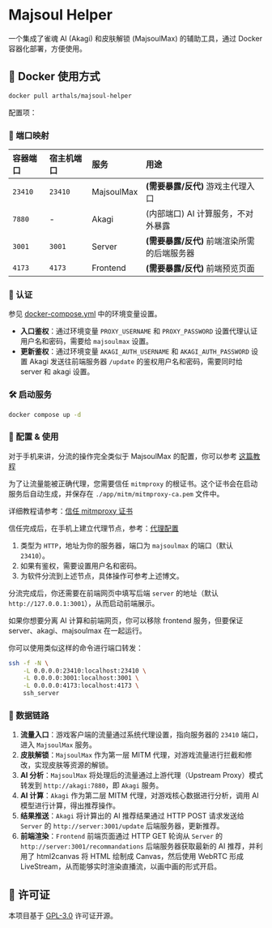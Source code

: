 # Majsoul Helper

一个集成了雀魂 AI (Akagi) 和皮肤解锁 (MajsoulMax) 的辅助工具，通过 Docker 容器化部署，方便使用。

## 🐳 Docker 使用方式

```bash
docker pull arthals/majsoul-helper
```

配置项：

### 🔌 端口映射

| 容器端口 | 宿主机端口 | 服务 | 用途 |
| :--- | :--- | :--- | :--- |
| `23410` | `23410` | MajsoulMax | **(需要暴露/反代)** 游戏主代理入口 |
| `7880` | - | Akagi | (内部端口) AI 计算服务，不对外暴露 |
| `3001` | `3001` | Server | **(需要暴露/反代)** 前端渲染所需的后端服务器 |
| `4173` | `4173` | Frontend | **(需要暴露/反代)** 前端预览页面 |

### 🔑 认证

参见 [docker-compose.yml](docker-compose.yml) 中的环境变量设置。

- **入口鉴权**：通过环境变量 `PROXY_USERNAME` 和 `PROXY_PASSWORD` 设置代理认证用户名和密码，需要给 `majsoulmax` 设置。
- **更新鉴权**：通过环境变量 `AKAGI_AUTH_USERNAME` 和 `AKAGI_AUTH_PASSWORD` 设置 Akagi 发送往前端服务器 `/update` 的鉴权用户名和密码，需要同时给 server 和 akagi 设置。

### 🛠️ 启动服务

```bash
docker compose up -d
```

### 🌟 配置 & 使用

对于手机来讲，分流的操作完全类似于 MajsoulMax 的配置，你可以参考 [这篇教程](https://arthals.ink/blog/majsoul)

为了让流量能被正确代理，您需要信任 `mitmproxy` 的根证书。这个证书会在启动服务后自动生成，并保存在 `./app/mitm/mitmproxy-ca.pem` 文件中。

详细教程请参考：[信任 mitmproxy 证书](https://arthals.ink/blog/majsoul#%E4%BF%A1%E4%BB%BB%E8%AF%81%E4%B9%A6)

信任完成后，在手机上建立代理节点，参考：[代理配置](https://arthals.ink/blog/majsoul#%E4%BB%A3%E7%90%86%E9%85%8D%E7%BD%AE)

1. 类型为 `HTTP`，地址为你的服务器，端口为 `majsoulmax` 的端口（默认 `23410`）。
2. 如果有鉴权，需要设置用户名和密码。
3. 为软件分流到上述节点，具体操作可参考上述博文。

分流完成后，你还需要在前端网页中填写后端 `server` 的地址（默认 `http://127.0.0.1:3001`），从而启动前端展示。

如果你想要分离 AI 计算和前端网页，你可以移除 frontend 服务，但要保证 server、akagi、majsoulmax 在一起运行。

你可以使用类似这样的命令进行端口转发：

```bash
ssh -f -N \
    -L 0.0.0.0:23410:localhost:23410 \
    -L 0.0.0.0:3001:localhost:3001 \
    -L 0.0.0.0:4173:localhost:4173 \
    ssh_server
```

### 🔗 数据链路

1.  **流量入口**：游戏客户端的流量通过系统代理设置，指向服务器的 `23410` 端口，进入 `MajsoulMax` 服务。
2.  **皮肤解锁**：`MajsoulMax` 作为第一层 MITM 代理，对游戏流量进行拦截和修改，实现皮肤等资源的解锁。
3.  **AI 分析**：`MajsoulMax` 将处理后的流量通过上游代理（Upstream Proxy）模式转发到 `http://akagi:7880`，即 `Akagi` 服务。
4.  **AI 计算**：`Akagi` 作为第二层 MITM 代理，对游戏核心数据进行分析，调用 AI 模型进行计算，得出推荐操作。
5.  **结果推送**：`Akagi` 将计算出的 AI 推荐结果通过 HTTP POST 请求发送给 `Server` 的 `http://server:3001/update` 后端服务器，更新推荐。
6.  **前端渲染**：`Frontend` 前端页面通过 HTTP GET 轮询从 `Server` 的 `http://server:3001/recommandations` 后端服务器获取最新的 AI 推荐，并利用了 html2canvas 将 HTML 绘制成 Canvas，然后使用 WebRTC 形成 LiveStream，从而能够实时渲染直播流，以画中画的形式开启。

## 📜 许可证

本项目基于 [GPL-3.0](LICENSE) 许可证开源。